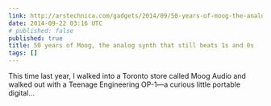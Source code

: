 ```yaml
---
link: http://arstechnica.com/gadgets/2014/09/50-years-of-moog-the-analog-synth-that-still-beats-1s-and-0s/
date: 2014-09-22 03:16 UTC
# published: false
published: true
title: 50 years of Moog, the analog synth that still beats 1s and 0s
tags: []
---
```


This time last year, I walked into a Toronto store called Moog Audio and walked out with a Teenage Engineering OP-1—a curious little portable digital…
